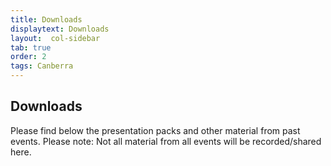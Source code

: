 ```yaml
---
title: Downloads
displaytext: Downloads
layout:  col-sidebar
tab: true
order: 2
tags: Canberra
---
```



## Downloads
Please find below the presentation packs and other material from past events. Please note: Not all material from all events will be recorded/shared here.
